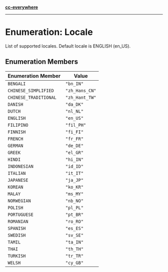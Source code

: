 [**cc-everywhere**](../../../../../index.md)

***

# Enumeration: Locale

List of supported locales.
Default locale is ENGLISH (en_US).

## Enumeration Members

| Enumeration Member | Value |
| ------ | ------ |
| `BENGALI` | `"bn_IN"` |
| `CHINESE_SIMPLIFIED` | `"zh_Hans_CN"` |
| `CHINESE_TRADITIONAL` | `"zh_Hant_TW"` |
| `DANISH` | `"da_DK"` |
| `DUTCH` | `"nl_NL"` |
| `ENGLISH` | `"en_US"` |
| `FILIPINO` | `"fil_PH"` |
| `FINNISH` | `"fi_FI"` |
| `FRENCH` | `"fr_FR"` |
| `GERMAN` | `"de_DE"` |
| `GREEK` | `"el_GR"` |
| `HINDI` | `"hi_IN"` |
| `INDONESIAN` | `"id_ID"` |
| `ITALIAN` | `"it_IT"` |
| `JAPANESE` | `"ja_JP"` |
| `KOREAN` | `"ko_KR"` |
| `MALAY` | `"ms_MY"` |
| `NORWEGIAN` | `"nb_NO"` |
| `POLISH` | `"pl_PL"` |
| `PORTUGUESE` | `"pt_BR"` |
| `ROMANIAN` | `"ro_RO"` |
| `SPANISH` | `"es_ES"` |
| `SWEDISH` | `"sv_SE"` |
| `TAMIL` | `"ta_IN"` |
| `THAI` | `"th_TH"` |
| `TURKISH` | `"tr_TR"` |
| `WELSH` | `"cy_GB"` |
